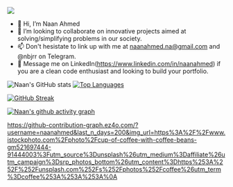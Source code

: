 ![](https://komarev.com/ghpvc/?username=naanahmed)
- 👋 Hi, I’m Naan Ahmed
- 💞️ I’m looking to collaborate on innovative projects aimed at solving/simplifying problems in our society.
- 📫 Don't hesistate to link up with me at naanahmed.na@gmail.com and @nbjrr on Telegram.
- 💞️ Message me on LinkedIn(https://www.linkedin.com/in/naanahmed) if you are a clean code enthusiast and looking to build your portfolio.

<!---
naanahmed/naanahmed is a ✨ special ✨ repository because its `README.md` (this file) appears on your GitHub profile.
You can click the Preview link to take a look at your changes. 
--->

![Naan's GitHub stats](https://github-readme-stats.vercel.app/api?username=naanahmed&show_icons=true&theme=radical&count_private=true) [![Top Languages](https://github-readme-stats.vercel.app/api/top-langs/?username=naanahmed&layout=compact)](https://github.com/anuraghazra/github-readme-stats)

[![GitHub Streak](https://streak-stats.demolab.com/?user=naanahmed&theme=dark)](https://git.io/streak-stats)


[![Naan's github activity graph](https://activity-graph.herokuapp.com/graph?username=naanahmed&theme=react-dark)](https://github.com/ashutosh00710/github-readme-activity-graph)


https://github-contribution-graph.ez4o.com/?username=naanahmed&last_n_days=200&img_url=https%3A%2F%2Fwww.istockphoto.com%2Fphoto%2Fcup-of-coffee-with-coffee-beans-gm521697444-91444003%3Futm_source%3Dunsplash%26utm_medium%3Daffiliate%26utm_campaign%3Dsrp_photos_bottom%26utm_content%3Dhttps%253A%252F%252Funsplash.com%252Fs%252Fphotos%252Fcoffee%26utm_term%3Dcoffee%253A%253A%253A%0A
